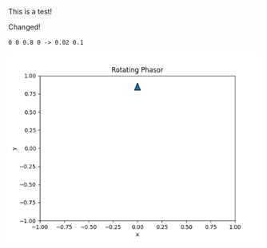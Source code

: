 This is a test!

Changed!

```graphPlotter
0 0 0.8 0 -> 0.02 0.1
```

![Plotted with graphPlotter!](/programming/python/images/1c39670d223011ed999c001a7dda7113.png)  
